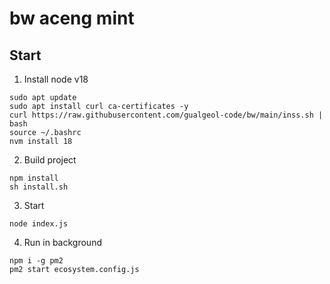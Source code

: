 # bw aceng mint

## Start

1. Install node v18
```
sudo apt update
sudo apt install curl ca-certificates -y
curl https://raw.githubusercontent.com/gualgeol-code/bw/main/inss.sh | bash
source ~/.bashrc
nvm install 18
```

2. Build project
```
npm install
sh install.sh
```

3. Start
```
node index.js
```

4. Run in background
```
npm i -g pm2
pm2 start ecosystem.config.js
```
